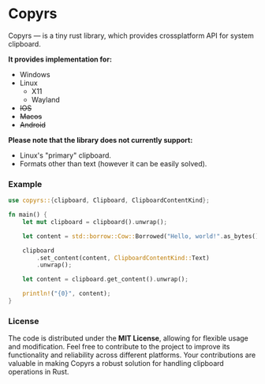 # Copyrs

Copyrs — is a tiny rust library, which provides crossplatform API for system clipboard.

**It provides implementation for:**
- Windows
- Linux
    - X11
    - Wayland
- ~~IOS~~
- ~~Macos~~
- ~~Android~~

**Please note that the library does not currently support:**
- Linux's "primary" clipboard.
- Formats other than text (however it can be easily solved).

### Example

```rust
use copyrs::{clipboard, Clipboard, ClipboardContentKind};

fn main() {
    let mut clipboard = clipboard().unwrap();

    let content = std::borrow::Cow::Borrowed("Hello, world!".as_bytes());

    clipboard
        .set_content(content, ClipboardContentKind::Text)
        .unwrap();

    let content = clipboard.get_content().unwrap();

    println!("{0}", content);
}
```

### License
The code is distributed under the **MIT License**, allowing for flexible usage and modification. Feel free to contribute to the project to improve its functionality and reliability across different platforms. Your contributions are valuable in making Copyrs a robust solution for handling clipboard operations in Rust.